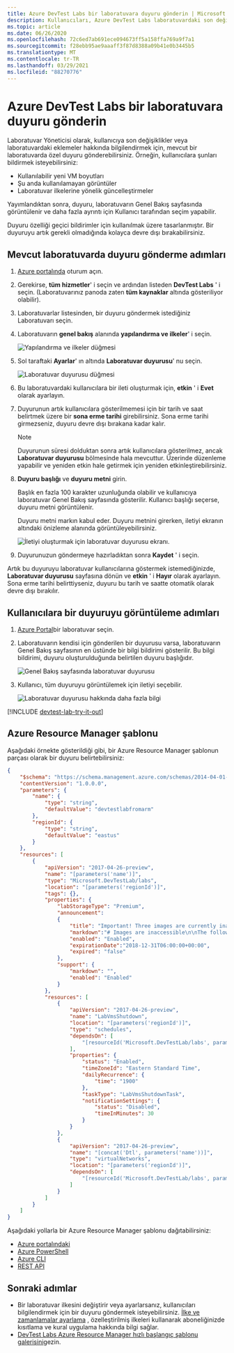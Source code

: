 ```yaml
---
title: Azure DevTest Labs bir laboratuvara duyuru gönderin | Microsoft Docs
description: Kullanıcıları, Azure DevTest Labs laboratuvardaki son değişiklikleri veya eklemeleri hakkında bilgilendirmek için, mevcut bir laboratuvarda nasıl özel duyuru göndereceğinizi öğrenin.
ms.topic: article
ms.date: 06/26/2020
ms.openlocfilehash: 72c6ed7ab691ece094673ff5a158ffa769a9f7a1
ms.sourcegitcommit: f28ebb95ae9aaaff3f87d8388a09b41e0b3445b5
ms.translationtype: MT
ms.contentlocale: tr-TR
ms.lasthandoff: 03/29/2021
ms.locfileid: "88270776"
---
```

# <a name="post-an-announcement-to-a-lab-in-azure-devtest-labs"></a>Azure DevTest Labs bir laboratuvara duyuru gönderin

Laboratuvar Yöneticisi olarak, kullanıcıya son değişiklikler veya laboratuvardaki eklemeler hakkında bilgilendirmek için, mevcut bir laboratuvarda özel duyuru gönderebilirsiniz. Örneğin, kullanıcılara şunları bildirmek isteyebilirsiniz:

- Kullanılabilir yeni VM boyutları
- Şu anda kullanılamayan görüntüler
- Laboratuvar ilkelerine yönelik güncelleştirmeler

Yayımlandıktan sonra, duyuru, laboratuvarın Genel Bakış sayfasında görüntülenir ve daha fazla ayrıntı için Kullanıcı tarafından seçim yapabilir.

Duyuru özelliği geçici bildirimler için kullanılmak üzere tasarlanmıştır.  Bir duyuruyu artık gerekli olmadığında kolayca devre dışı bırakabilirsiniz.

## <a name="steps-to-post-an-announcement-in-an-existing-lab"></a>Mevcut laboratuvarda duyuru gönderme adımları

1. [Azure portalında](https://go.microsoft.com/fwlink/p/?LinkID=525040) oturum açın.
1. Gerekirse, **tüm hizmetler**' i seçin ve ardından listeden **DevTest Labs** ' i seçin. (Laboratuvarınız panoda zaten **tüm kaynaklar** altında gösteriliyor olabilir).
1. Laboratuvarlar listesinden, bir duyuru göndermek istediğiniz Laboratuvarı seçin.
1. Laboratuvarın **genel bakış** alanında **yapılandırma ve ilkeler**' i seçin.

    ![Yapılandırma ve ilkeler düğmesi](./media/devtest-lab-announcements/devtestlab-config-and-policies.png)

1. Sol taraftaki **Ayarlar**' ın altında **Laboratuvar duyurusu**' nu seçin.

    ![Laboratuvar duyurusu düğmesi](./media/devtest-lab-announcements/devtestlab-announcements.png)

1. Bu laboratuvardaki kullanıcılara bir ileti oluşturmak için, **etkin** ' i **Evet** olarak ayarlayın.

1. Duyurunun artık kullanıcılara gösterilmemesi için bir tarih ve saat belirtmek üzere bir **sona erme tarihi** girebilirsiniz. Sona erme tarihi girmezseniz, duyuru devre dışı bırakana kadar kalır.

   > [!NOTE]
   > Duyurunun süresi dolduktan sonra artık kullanıcılara gösterilmez, ancak **Laboratuvar duyurusu** bölmesinde hala mevcuttur. Üzerinde düzenleme yapabilir ve yeniden etkin hale getirmek için yeniden etkinleştirebilirsiniz.
   >
   >

1. **Duyuru başlığı** ve **duyuru metni** girin.

   Başlık en fazla 100 karakter uzunluğunda olabilir ve kullanıcıya laboratuvar Genel Bakış sayfasında gösterilir. Kullanıcı başlığı seçerse, duyuru metni görüntülenir.

   Duyuru metni markın kabul eder. Duyuru metnini girerken, iletiyi ekranın altındaki önizleme alanında görüntüleyebilirsiniz.

    ![İletiyi oluşturmak için laboratuvar duyurusu ekranı.](./media/devtest-lab-announcements/devtestlab-post-announcement.png)


1. Duyurunuzun göndermeye hazırladıktan sonra **Kaydet** ' i seçin.

Artık bu duyuruyu laboratuvar kullanıcılarına göstermek istemediğinizde, **Laboratuvar duyurusu** sayfasına dönün ve **etkin** ' i **Hayır** olarak ayarlayın. Sona erme tarihi belirttiyseniz, duyuru bu tarih ve saatte otomatik olarak devre dışı bırakılır.

## <a name="steps-for-users-to-view-an-announcement"></a>Kullanıcılara bir duyuruyu görüntüleme adımları

1. [Azure Portal](https://go.microsoft.com/fwlink/p/?LinkID=525040)bir laboratuvar seçin.

1. Laboratuvarın kendisi için gönderilen bir duyurusu varsa, laboratuvarın Genel Bakış sayfasının en üstünde bir bilgi bildirimi gösterilir. Bu bilgi bildirimi, duyuru oluşturulduğunda belirtilen duyuru başlığıdır.

    ![Genel Bakış sayfasında laboratuvar duyurusu](./media/devtest-lab-announcements/devtestlab-user-announcement.png)

1. Kullanıcı, tüm duyuruyu görüntülemek için iletiyi seçebilir.

    ![Laboratuvar duyurusu hakkında daha fazla bilgi](./media/devtest-lab-announcements/devtestlab-user-announcement-text.png)

[!INCLUDE [devtest-lab-try-it-out](../../includes/devtest-lab-try-it-out.md)]

## <a name="azure-resource-manager-template"></a>Azure Resource Manager şablonu
Aşağıdaki örnekte gösterildiği gibi, bir Azure Resource Manager şablonun parçası olarak bir duyuru belirtebilirsiniz:

```json
{
    "$schema": "https://schema.management.azure.com/schemas/2014-04-01-preview/deploymentTemplate.json#",
    "contentVersion": "1.0.0.0",
    "parameters": {
        "name": {
            "type": "string",
            "defaultValue": "devtestlabfromarm"
        },
        "regionId": {
            "type": "string",
            "defaultValue": "eastus"
        }
    },
    "resources": [
        {
            "apiVersion": "2017-04-26-preview",
            "name": "[parameters('name')]",
            "type": "Microsoft.DevTestLab/labs",
            "location": "[parameters('regionId')]",
            "tags": {},
            "properties": {
                "labStorageType": "Premium",
                "announcement":
                {
                    "title": "Important! Three images are currently inaccessible. Click for more information.",
                    "markdown":"# Images are inaccessible\n\nThe following 3 images are currently not available for use: \n\n- image1\n- image2\n- image3\n\nI am working to fix the problem ASAP.",
                    "enabled": "Enabled",
                    "expirationDate":"2018-12-31T06:00:00+00:00",
                    "expired": "false"
                },
                "support": {
                    "markdown": "",
                    "enabled": "Enabled"
                }
            },
            "resources": [
                {
                    "apiVersion": "2017-04-26-preview",
                    "name": "LabVmsShutdown",
                    "location": "[parameters('regionId')]",
                    "type": "schedules",
                    "dependsOn": [
                        "[resourceId('Microsoft.DevTestLab/labs', parameters('name'))]"
                    ],
                    "properties": {
                        "status": "Enabled",
                        "timeZoneId": "Eastern Standard Time",
                        "dailyRecurrence": {
                            "time": "1900"
                        },
                        "taskType": "LabVmsShutdownTask",
                        "notificationSettings": {
                            "status": "Disabled",
                            "timeInMinutes": 30
                        }
                    }
                },
                {
                    "apiVersion": "2017-04-26-preview",
                    "name": "[concat('Dtl', parameters('name'))]",
                    "type": "virtualNetworks",
                    "location": "[parameters('regionId')]",
                    "dependsOn": [
                        "[resourceId('Microsoft.DevTestLab/labs', parameters('name'))]"
                    ]
                }
            ]
        }
    ]
}
```

Aşağıdaki yollarla bir Azure Resource Manager şablonu dağıtabilirsiniz:

- [Azure portalındaki](../azure-resource-manager/templates/deploy-portal.md)
- [Azure PowerShell](../azure-resource-manager/templates/deploy-powershell.md)
- [Azure CLI](../azure-resource-manager/templates/deploy-cli.md)
- [REST API](../azure-resource-manager/templates/deploy-rest.md)

## <a name="next-steps"></a>Sonraki adımlar
* Bir laboratuvar ilkesini değiştirir veya ayarlarsanız, kullanıcıları bilgilendirmek için bir duyuru göndermek isteyebilirsiniz. [İlke ve zamanlamalar ayarlama](devtest-lab-set-lab-policy.md) , özelleştirilmiş ilkeleri kullanarak aboneliğinizde kısıtlama ve kural uygulama hakkında bilgi sağlar.
* [DevTest Labs Azure Resource Manager hızlı başlangıç şablonu galerisini](https://github.com/Azure/azure-devtestlab/tree/master/samples/DevTestLabs/QuickStartTemplates)gezin.
